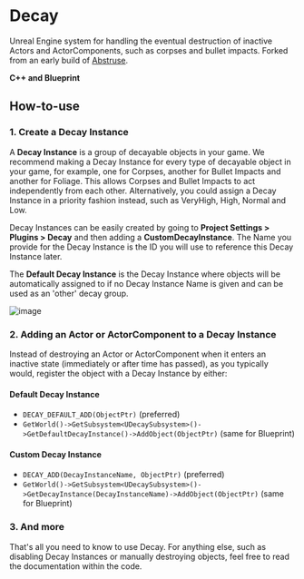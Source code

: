 # Decay
Unreal Engine system for handling the eventual destruction of inactive Actors and ActorComponents, such as corpses and bullet impacts. Forked from an early build of [Abstruse](https://vixentail.com/abstruse).

**C++ and Blueprint**

## How-to-use
### 1. Create a Decay Instance
A **Decay Instance** is a group of decayable objects in your game. We recommend making a Decay Instance for every type of decayable object in your game, for example, one for Corpses, another for Bullet Impacts and another for Foliage. This allows Corpses and Bullet Impacts to act independently from each other. Alternatively, you could assign a Decay Instance in a priority fashion instead, such as VeryHigh, High, Normal and Low.

Decay Instances can be easily created by going to **Project Settings > Plugins > Decay** and then adding a **CustomDecayInstance**. The Name you provide for the Decay Instance is the ID you will use to reference this Decay Instance later.

The **Default Decay Instance** is the Decay Instance where objects will be automatically assigned to if no Decay Instance Name is given and can be used as an 'other' decay group.

![image](https://user-images.githubusercontent.com/50085636/210535976-aae916db-3040-4f2b-853d-37dd1ae4061b.png)

### 2. Adding an Actor or ActorComponent to a Decay Instance
Instead of destroying an Actor or ActorComponent when it enters an inactive state (immediately or after time has passed), as you typically would, register the object with a Decay Instance by either:

#### Default Decay Instance
- `DECAY_DEFAULT_ADD(ObjectPtr)` (preferred)
- `GetWorld()->GetSubsystem<UDecaySubsystem>()->GetDefaultDecayInstance()->AddObject(ObjectPtr)` (same for Blueprint)

#### Custom Decay Instance
- `DECAY_ADD(DecayInstanceName, ObjectPtr)` (preferred)
- `GetWorld()->GetSubsystem<UDecaySubsystem>()->GetDecayInstance(DecayInstanceName)->AddObject(ObjectPtr)` (same for Blueprint)

### 3. And more
That's all you need to know to use Decay. For anything else, such as disabling Decay Instances or manually destroying objects, feel free to read the documentation within the code. 
